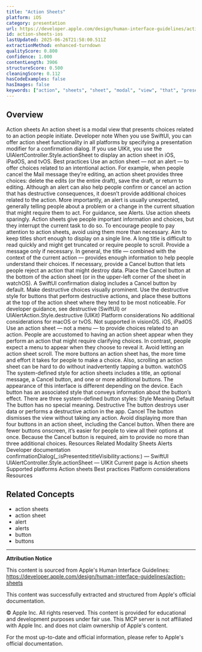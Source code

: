 ```yaml
---
title: "Action Sheets"
platform: iOS
category: presentation
url: https://developer.apple.com/design/human-interface-guidelines/action-sheets
id: action-sheets-ios
lastUpdated: 2025-06-26T21:58:00.511Z
extractionMethod: enhanced-turndown
qualityScore: 0.800
confidence: 1.000
contentLength: 3906
structureScore: 0.500
cleaningScore: 0.112
hasCodeExamples: false
hasImages: false
keywords: ["action", "sheets", "sheet", "modal", "view", "that", "presents", "choices", "related", "people"]
---
```

## Overview

Action sheets An action sheet is a modal view that presents choices related to an action people initiate. Developer note When you use SwiftUI, you can offer action sheet functionality in all platforms by specifying a presentation modifier for a confirmation dialog. If you use UIKit, you use the UIAlertController.Style.actionSheet to display an action sheet in iOS, iPadOS, and tvOS. Best practices Use an action sheet — not an alert — to offer choices related to an intentional action. For example, when people cancel the Mail message they’re editing, an action sheet provides three choices: delete the edits (or the entire draft), save the draft, or return to editing. Although an alert can also help people confirm or cancel an action that has destructive consequences, it doesn’t provide additional choices related to the action. More importantly, an alert is usually unexpected, generally telling people about a problem or a change in the current situation that might require them to act. For guidance, see Alerts. Use action sheets sparingly. Action sheets give people important information and choices, but they interrupt the current task to do so. To encourage people to pay attention to action sheets, avoid using them more than necessary. Aim to keep titles short enough to display on a single line. A long title is difficult to read quickly and might get truncated or require people to scroll. Provide a message only if necessary. In general, the title — combined with the context of the current action — provides enough information to help people understand their choices. If necessary, provide a Cancel button that lets people reject an action that might destroy data. Place the Cancel button at the bottom of the action sheet (or in the upper-left corner of the sheet in watchOS). A SwiftUI confirmation dialog includes a Cancel button by default. Make destructive choices visually prominent. Use the destructive style for buttons that perform destructive actions, and place these buttons at the top of the action sheet where they tend to be most noticeable. For developer guidance, see destructive (SwiftUI) or UIAlertAction.Style.destructive (UIKit) Platform considerations No additional considerations for macOS or tvOS. Not supported in visionOS. iOS, iPadOS Use an action sheet — not a menu — to provide choices related to an action. People are accustomed to having an action sheet appear when they perform an action that might require clarifying choices. In contrast, people expect a menu to appear when they choose to reveal it. Avoid letting an action sheet scroll. The more buttons an action sheet has, the more time and effort it takes for people to make a choice. Also, scrolling an action sheet can be hard to do without inadvertently tapping a button. watchOS The system-defined style for action sheets includes a title, an optional message, a Cancel button, and one or more additional buttons. The appearance of this interface is different depending on the device. Each button has an associated style that conveys information about the button’s effect. There are three system-defined button styles: Style Meaning Default The button has no special meaning. Destructive The button destroys user data or performs a destructive action in the app. Cancel The button dismisses the view without taking any action. Avoid displaying more than four buttons in an action sheet, including the Cancel button. When there are fewer buttons onscreen, it’s easier for people to view all their options at once. Because the Cancel button is required, aim to provide no more than three additional choices. Resources Related Modality Sheets Alerts Developer documentation confirmationDialog(\_:isPresented:titleVisibility:actions:) — SwiftUI UIAlertController.Style.actionSheet — UIKit Current page is Action sheets Supported platforms Action sheets Best practices Platform considerations Resources

## Related Concepts

- action sheets
- action sheet
- alert
- alerts
- button
- buttons

---

**Attribution Notice**

This content is sourced from Apple's Human Interface Guidelines: https://developer.apple.com/design/human-interface-guidelines/action-sheets

This content was successfully extracted and structured from Apple's official documentation.

© Apple Inc. All rights reserved. This content is provided for educational and development purposes under fair use. This MCP server is not affiliated with Apple Inc. and does not claim ownership of Apple's content.

For the most up-to-date and official information, please refer to Apple's official documentation.
